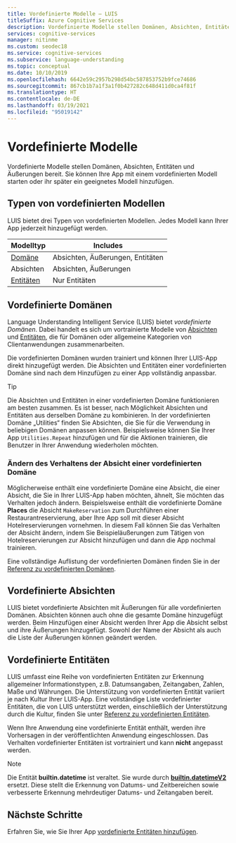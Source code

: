 ```yaml
---
title: Vordefinierte Modelle – LUIS
titleSuffix: Azure Cognitive Services
description: Vordefinierte Modelle stellen Domänen, Absichten, Entitäten und Äußerungen bereit. Sie können Ihre App mit einer vordefinierten Domäne starten oder ihr später eine geeignete Domäne hinzufügen.
services: cognitive-services
manager: nitinme
ms.custom: seodec18
ms.service: cognitive-services
ms.subservice: language-understanding
ms.topic: conceptual
ms.date: 10/10/2019
ms.openlocfilehash: 6642e59c2957b298d54bc587853752b9fce74686
ms.sourcegitcommit: 867cb1b7a1f3a1f0b427282c648d411d0ca4f81f
ms.translationtype: HT
ms.contentlocale: de-DE
ms.lasthandoff: 03/19/2021
ms.locfileid: "95019142"
---
```

# <a name="prebuilt-models"></a>Vordefinierte Modelle

Vordefinierte Modelle stellen Domänen, Absichten, Entitäten und Äußerungen bereit. Sie können Ihre App mit einem vordefinierten Modell starten oder ihr später ein geeignetes Modell hinzufügen. 

## <a name="types-of-prebuilt-models"></a>Typen von vordefinierten Modellen

LUIS bietet drei Typen von vordefinierten Modellen. Jedes Modell kann Ihrer App jederzeit hinzugefügt werden. 

|Modelltyp|Includes|
|--|--|
|[Domäne](luis-reference-prebuilt-domains.md)|Absichten, Äußerungen, Entitäten|
|Absichten|Absichten, Äußerungen|
|[Entitäten](luis-reference-prebuilt-entities.md)|Nur Entitäten| 

## <a name="prebuilt-domains"></a>Vordefinierte Domänen

Language Understanding Intelligent Service (LUIS) bietet *vordefinierte Domänen*. Dabei handelt es sich um vortrainierte Modelle von [Absichten](luis-how-to-add-intents.md) und [Entitäten](luis-concept-entity-types.md), die für Domänen oder allgemeine Kategorien von Clientanwendungen zusammenarbeiten. 

Die vordefinierten Domänen wurden trainiert und können Ihrer LUIS-App direkt hinzugefügt werden. Die Absichten und Entitäten einer vordefinierten Domäne sind nach dem Hinzufügen zu einer App vollständig anpassbar. 

> [!TIP]
> Die Absichten und Entitäten in einer vordefinierten Domäne funktionieren am besten zusammen. Es ist besser, nach Möglichkeit Absichten und Entitäten aus derselben Domäne zu kombinieren.
> In der vordefinierten Domäne „Utilities“ finden Sie Absichten, die Sie für die Verwendung in beliebigen Domänen anpassen können. Beispielsweise können Sie Ihrer App `Utilities.Repeat` hinzufügen und für die Aktionen trainieren, die Benutzer in Ihrer Anwendung wiederholen möchten. 

### <a name="changing-the-behavior-of-a-prebuilt-domain-intent"></a>Ändern des Verhaltens der Absicht einer vordefinierten Domäne

Möglicherweise enthält eine vordefinierte Domäne eine Absicht, die einer Absicht, die Sie in Ihrer LUIS-App haben möchten, ähnelt, Sie möchten das Verhalten jedoch ändern. Beispielsweise enthält die vordefinierte Domäne **Places** die Absicht `MakeReservation` zum Durchführen einer Restaurantreservierung, aber Ihre App soll mit dieser Absicht Hotelreservierungen vornehmen. In diesem Fall können Sie das Verhalten der Absicht ändern, indem Sie Beispieläußerungen zum Tätigen von Hotelreservierungen zur Absicht hinzufügen und dann die App nochmal trainieren. 

Eine vollständige Auflistung der vordefinierten Domänen finden Sie in der [Referenz zu vordefinierten Domänen](./luis-reference-prebuilt-domains.md).

## <a name="prebuilt-intents"></a>Vordefinierte Absichten

LUIS bietet vordefinierte Absichten mit Äußerungen für alle vordefinierten Domänen. Absichten können auch ohne die gesamte Domäne hinzugefügt werden. Beim Hinzufügen einer Absicht werden Ihrer App die Absicht selbst und ihre Äußerungen hinzugefügt. Sowohl der Name der Absicht als auch die Liste der Äußerungen können geändert werden.  

## <a name="prebuilt-entities"></a>Vordefinierte Entitäten

LUIS umfasst eine Reihe von vordefinierten Entitäten zur Erkennung allgemeiner Informationstypen, z.B. Datumsangaben, Zeitangaben, Zahlen, Maße und Währungen. Die Unterstützung von vordefinierten Entität variiert je nach Kultur Ihrer LUIS-App. Eine vollständige Liste vordefinierter Entitäten, die von LUIS unterstützt werden, einschließlich der Unterstützung durch die Kultur, finden Sie unter [Referenz zu vordefinierten Entitäten](./luis-reference-prebuilt-entities.md).

Wenn Ihre Anwendung eine vordefinierte Entität enthält, werden ihre Vorhersagen in der veröffentlichten Anwendung eingeschlossen. Das Verhalten vordefinierter Entitäten ist vortrainiert und kann **nicht** angepasst werden. 

> [!NOTE]
> Die Entität **builtin.datetime** ist veraltet. Sie wurde durch [**builtin.datetimeV2**](luis-reference-prebuilt-datetimev2.md) ersetzt. Diese stellt die Erkennung von Datums- und Zeitbereichen sowie verbesserte Erkennung mehrdeutiger Datums- und Zeitangaben bereit.

## <a name="next-steps"></a>Nächste Schritte

Erfahren Sie, wie Sie Ihrer App [vordefinierte Entitäten hinzufügen](./howto-add-prebuilt-models.md).